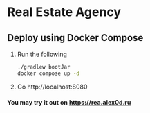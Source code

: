 # Real Estate Agency

## Deploy using Docker Compose
1. Run the following
    ```bash
    ./gradlew bootJar
    docker compose up -d
    ```
2. Go http://localhost:8080

#### You may try it out on https://rea.alex0d.ru
